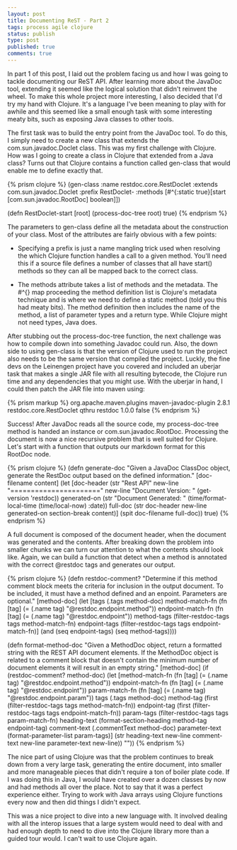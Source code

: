 ```yaml
---
layout: post
title: Documenting ReST - Part 2
tags: process agile clojure
status: publish
type: post
published: true
comments: true
---
```

In part 1 of this post, I laid out the problem facing us and how I was going 
to tackle documenting our ReST API. After learning more about the JavaDoc tool, 
extending it seemed like the logical solution that didn\'t reinvent the wheel. 
To make this whole project more interesting, I also decided that I\'d try my hand 
with Clojure. It\'s a language I\'ve been meaning to play with for awhile and this 
seemed like a small enough task with some interesting meaty bits, such as exposing 
Java classes to other tools.

The first task was to build the entry point from the JavaDoc tool. To do this, I 
simply need to create a new class that extends the com.sun.javadoc.Doclet class. 
This was my first challenge with Clojure. How was I going to create a class in 
Clojure that extended from a Java class? Turns out that Clojure contains a function 
called gen-class that would enable me to define exactly that.

{% prism clojure %}
(gen-class
  :name restdoc.core.RestDoclet
    :extends com.sun.javadoc.Doclet
    :prefix RestDoclet-
    :methods [#^{:static true}[start [com.sun.javadoc.RootDoc] boolean]])
 
(defn RestDoclet-start
    [root]
    (process-doc-tree root)
    true)
{% endprism %}

The parameters to gen-class define all the metadata about the construction of your 
class. Most of the attributes are fairly obvious with a few points:

* Specifying a prefix is just a name mangling trick used when resolving the which Clojure 
  function handles a call to a given method. You\'ll need this if a source file defines a 
  number of classes that all have start() methods so they can all be mapped back to the 
  correct class.

* The methods attribute takes a list of methods and the metadata. The #^{} map proceeding 
  the method definition list is Clojure\'s metadata technique and is where we need to define 
  a static method (told you this had meaty bits). The method definition then includes the 
  name of the method, a list of parameter types and a return type. While Clojure might not 
  need types, Java does.

After stubbing out the process-doc-tree function, the next challenge was how to compile down 
into something Javadoc could run. Also, the down side to using gen-class is that the version 
of Clojure used to run the project also needs to be the same version that compiled the project. 
Luckly, the fine devs on the Leinengen project have you covered and included an uberjar task 
that makes a single JAR file with all resulting bytecode, the Clojure run time and any 
dependencies that you might use. With the uberjar in hand, I could then patch the JAR file 
into maven using:

{% prism markup %}
<plugin>
  <groupId>org.apache.maven.plugins</groupId>
  <artifactId>maven-javadoc-plugin</artifactId>
  <version>2.8.1</version>
  <configuration>
    <doclet>restdoc.core.RestDoclet</doclet>
    <docletArtifact>
      <groupId>qthru</groupId>
      <artifactId>restdoc</artifactId>
      <version>1.0.0</version>
    </docletArtifact>
    <useStandardDocletOptions>false</useStandardDocletOptions>
  </configuration>
</plugin>
{% endprism %}

Success! After JavaDoc reads all the source code, my process-doc-tree method is handed an instance 
or com.sun.javadoc.RootDoc. Processing the document is now a nice recursive problem that is well 
suited for Clojure. Let\'s start with a function that outputs our markdown format for this 
RootDoc node.

{% prism clojure %}
(defn generate-doc
  "Given a JavaDoc ClassDoc object, generate the RestDoc output based on the defined
   information."
  [doc-filename content]
  (let [doc-header (str "Rest API" new-line "======================" new-line "Document Version: " (get-version 'restdoc))
        generated-on (str "Document Generated: " (time/format-local-time (time/local-now) :date))
        full-doc (str doc-header new-line generated-on section-break content)]
    (spit doc-filename full-doc))
    true)
{% endprism %}

A full document is composed of the document header, when the document was generated and 
the contents. After breaking down the problem into smaller chunks we can turn our attention 
to what the contents should look like. Again, we can build a function that detect when a 
method is annotated with the correct @restdoc tags and generates our output.

{% prism clojure %}
(defn restdoc-comment?
  "Determine if this method comment block meets the criteria for inclusion in the
   output document. To be included, it must have a method defined and an enpoint.
   Parameters are optional."
  [method-doc]
  (let [tags (.tags method-doc)
      method-match-fn (fn [tag] (= (.name tag) "@restdoc.endpoint.method"))
      endpoint-match-fn (fn [tag] (= (.name tag) "@restdoc.endpoint"))
      method-tags (filter-restdoc-tags tags method-match-fn)
      endpoint-tags (filter-restdoc-tags tags endpoint-match-fn)]
    (and (seq endpoint-tags) (seq method-tags))))
 
 
(defn format-method-doc
  "Given a MethodDoc object, return a formatted string with the REST API document 
   elements. If the MethodDoc object is related to a comment block that doesn't
   contain the minimum number of document elements it will result in an empty string."
  [method-doc]
  (if (restdoc-comment? method-doc)
    (let [method-match-fn (fn [tag] (= (.name tag) "@restdoc.endpoint.method"))
        endpoint-match-fn (fn [tag] (= (.name tag) "@restdoc.endpoint"))
        param-match-fn (fn [tag] (= (.name tag) "@restdoc.endpoint.param"))
        tags (.tags method-doc)
        method-tag (first (filter-restdoc-tags tags method-match-fn))
        endpoint-tag (first (filter-restdoc-tags tags endpoint-match-fn))
        param-tags (filter-restdoc-tags tags param-match-fn)
        heading-text (format-section-heading method-tag endpoint-tag)
        comment-text (.commentText method-doc)
        parameter-text (format-parameter-list param-tags)]
      (str heading-text new-line
         comment-text new-line
         parameter-text new-line))
      ""))
{% endprism %}

The nice part of using Clojure was that the problem continues to break down from a 
very large task, generating the entire document, into smaller and more manageable pieces 
that didn\'t require a ton of boiler plate code. If I was doing this in Java, I would 
have created over a dozen classes by now and had methods all over the place. Not to say 
that it was a perfect experience either. Trying to work with Java arrays using Clojure 
functions every now and then did things I didn\'t expect.

This was a nice project to dive into a new language with. It involved dealing with all 
the interop issues that a large system would need to deal with and had enough depth to 
need to dive into the Clojure library more than a guided tour would. I can\'t wait to use 
Clojure again.
